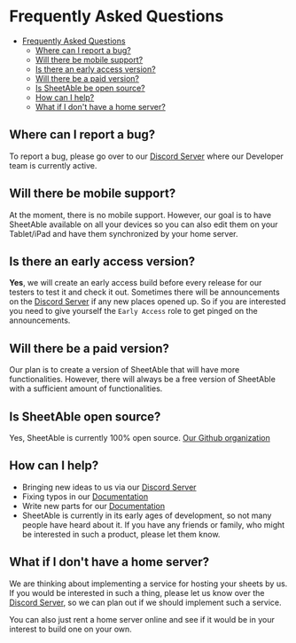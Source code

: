 
# Frequently Asked Questions

- [Frequently Asked Questions](#frequently-asked-questions)
  - [Where can I report a bug?](#where-can-i-report-a-bug)
  - [Will there be mobile support?](#will-there-be-mobile-support)
  - [Is there an early access version?](#is-there-an-early-access-version)
  - [Will there be a paid version?](#will-there-be-a-paid-version)
  - [Is SheetAble be open source?](#is-sheetable-be-open-source)
  - [How can I help?](#how-can-i-help)
  - [What if I don't have a home server?](#what-if-i-dont-have-a-home-server)

## Where can I report a bug?
To report a bug, please go over to our [Discord Server](https://discord.com/invite/QnFbxyPbRj) where our Developer team is currently active.

## Will there be mobile support?
At the moment, there is no mobile support. However, our goal is to have SheetAble available on all your devices so you can also edit them on your Tablet/iPad and have them synchronized by your home server.

## Is there an early access version?
**Yes**, we will create an early access build before every release for our testers to test it and check it out. Sometimes there will be announcements on the [Discord Server](https://discord.com/invite/QnFbxyPbRj) if any new places opened up. So if you are interested you need to give yourself the `Early Access` role to get pinged on the announcements.

## Will there be a paid version?
Our plan is to create a version of SheetAble that will have more functionalities. However, there will always be a free version of SheetAble with a sufficient amount of functionalities. 

## Is SheetAble open source?
Yes, SheetAble is currently 100% open source.
[Our Github organization](https://github.com/SheetAble)

## How can I help?
- Bringing new ideas to us via our [Discord Server](https://discord.com/invite/QnFbxyPbRj)
- Fixing typos in our [Documentation](https://github.com/SheetAble/SheetAble-Documentations)
- Write new parts for our [Documentation](https://github.com/SheetAble/SheetAble-Documentations)
- SheetAble is currently in its early ages of development, so not many people have heard about it. If you have any friends or family, who might be interested in such a product, please let them know.

## What if I don't have a home server? 
We are thinking about implementing a service for hosting your sheets by us. If you would be interested in such a thing, please let us know over the [Discord Server](https://discord.com/invite/QnFbxyPbRj), so we can plan out if we should implement such a service. 

You can also just rent a home server online and see if it would be in your interest to build one on your own.  

